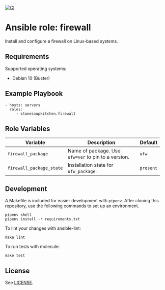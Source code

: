 [![CI](https://github.com/StoneSoupKitchen/ansible-role-firewall/actions/workflows/ci.yml/badge.svg)](https://github.com/StoneSoupKitchen/ansible-role-firewall/actions/workflows/ci.yml)

# Ansible role: firewall

Install and configure a firewall on Linux-based systems.

## Requirements

Supported operating systems:
* Debian 10 (Buster)

## Example Playbook

    - hosts: servers
      roles:
         - stonesoupkitchen.firewall

## Role Variables

| Variable                 | Description                                             | Default   |
|--------------------------|---------------------------------------------------------|-----------|
| `firewall_package`       | Name of package. Use `ufw=ver` to pin to a version.     | `ufw`     |
| `firewall_package_state` | Installation state for `ufw_package`.                   | `present` |

## Development

A Makefile is included for easier development with `pipenv`.
After cloning this repository,
use the following commands to set up an environment.

    pipenv shell
    pipenv install -r requirements.txt

To lint your changes with ansible-lint:

    make lint

To run tests with molecule:

    make test

## License

See [LICENSE](LICENSE).

